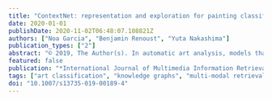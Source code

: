 ```yaml
---
title: "ContextNet: representation and exploration for painting classification and retrieval in context"
date: 2020-01-01
publishDate: 2020-11-02T06:48:07.108821Z
authors: ["Noa Garcia", "Benjamin Renoust", "Yuta Nakashima"]
publication_types: ["2"]
abstract: "© 2019, The Author(s). In automatic art analysis, models that besides the visual elements of an artwork represent the relationships between the different artistic attributes could be very informative. Those kinds of relationships, however, usually appear in a very subtle way, being extremely difficult to detect with standard convolutional neural networks. In this work, we propose to capture contextual artistic information from fine-art paintings with a specific ContextNet network. As context can be obtained from multiple sources, we explore two modalities of ContextNets: one based on multitask learning and another one based on knowledge graphs. Once the contextual information is obtained, we use it to enhance visual representations computed with a neural network. In this way, we are able to (1) capture information about the content and the style with the visual representations and (2) encode relationships between different artistic attributes with the ContextNet. We evaluate our models on both painting classification and retrieval, and by visualising the resulting embeddings on a knowledge graph, we can confirm that our models represent specific stylistic aspects present in the data."
featured: false
publication: "*International Journal of Multimedia Information Retrieval*"
tags: ["art classification", "knowledge graphs", "multi-modal retrieval", "multitask learning", "visualisation", "buddha", "kvqa"]
doi: "10.1007/s13735-019-00189-4"
---
```


